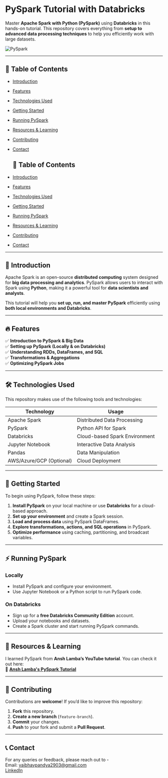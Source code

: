 # PySpark Tutorial with Databricks  

Master **Apache Spark with Python (PySpark)** using **Databricks** in this hands-on tutorial. This repository covers everything from **setup to advanced data processing techniques** to help you efficiently work with large datasets.  

![PySpark](https://upload.wikimedia.org/wikipedia/commons/f/f3/Apache_Spark_logo.svg)  

---

## 📖 Table of Contents  
- [Introduction](#📌-introduction)  
- [Features](#🔥-features)  
- [Technologies Used](#🛠️-technologies-used)  
- [Getting Started](#🚀-getting-started)  
- [Running PySpark](#⚡-running-pyspark)  
- [Resources & Learning](#📖-resources--learning)  
- [Contributing](#🤝-contributing)  
- [Contact](#📞-contact)

  ## 📖 Table of Contents  
- [Introduction](#introduction)  
- [Features](#features)  
- [Technologies Used](#technologies-used)  
- [Getting Started](#getting-started)  
- [Running PySpark](#running-pyspark)  
- [Resources & Learning](#resources--learning)  
- [Contributing](#contributing)  
- [Contact](#contact) 

---

## 📌 Introduction  
<a name="introduction"></a>
Apache Spark is an open-source **distributed computing** system designed for **big data processing and analytics**. PySpark allows users to interact with Spark using **Python**, making it a powerful tool for **data scientists and analysts**.  

This tutorial will help you **set up, run, and master PySpark** efficiently using **both local environments and Databricks**.  

---

## 🔥 Features  

✅ **Introduction to PySpark & Big Data**  
✅ **Setting up PySpark (Locally & on Databricks)**  
✅ **Understanding RDDs, DataFrames, and SQL**  
✅ **Transformations & Aggregations**  
✅ **Optimizing PySpark Jobs**  

---

## 🛠️ Technologies Used  

This repository makes use of the following tools and technologies:  

| **Technology**  | **Usage** |  
|----------------|--------------------|  
| Apache Spark  | Distributed Data Processing |  
| PySpark  | Python API for Spark |  
| Databricks  | Cloud-based Spark Environment |  
| Jupyter Notebook  | Interactive Data Analysis |  
| Pandas  | Data Manipulation |  
| AWS/Azure/GCP (Optional) | Cloud Deployment |  

---

## 🚀 Getting Started  

To begin using PySpark, follow these steps:  

1. **Install PySpark** on your local machine or use **Databricks** for a cloud-based approach.  
2. **Set up your environment** and create a Spark session.  
3. **Load and process data** using PySpark DataFrames.  
4. **Explore transformations, actions, and SQL operations** in PySpark.  
5. **Optimize performance** using caching, partitioning, and broadcast variables.  

---

## ⚡ Running PySpark  

### **Locally**  
- Install PySpark and configure your environment.  
- Use Jupyter Notebook or a Python script to run PySpark code.  

### **On Databricks**  
- Sign up for a **free Databricks Community Edition** account.  
- Upload your notebooks and datasets.  
- Create a Spark cluster and start running PySpark commands.  

---


## 📖 Resources & Learning  

I learned PySpark from **Ansh Lamba’s YouTube tutorial**. You can check it out here:  
📌 **[Ansh Lamba's PySpark Tutorial](https://www.youtube.com/watch?v=94w6hPk7nkM)** 

---


## 🤝 Contributing  

Contributions are **welcome**! If you’d like to improve this repository:  

1. **Fork** this repository.  
2. **Create a new branch** (`feature-branch`).  
3. **Commit** your changes.  
4. **Push** to your fork and submit a **Pull Request**.

---


## 📞 Contact
For any queries or feedback, please reach out to -<br>
Email: vaibhavpandya2903@gmail.com<br>
[LinkedIn](https://www.linkedin.com/in/vaibhavpandya2903/) 

